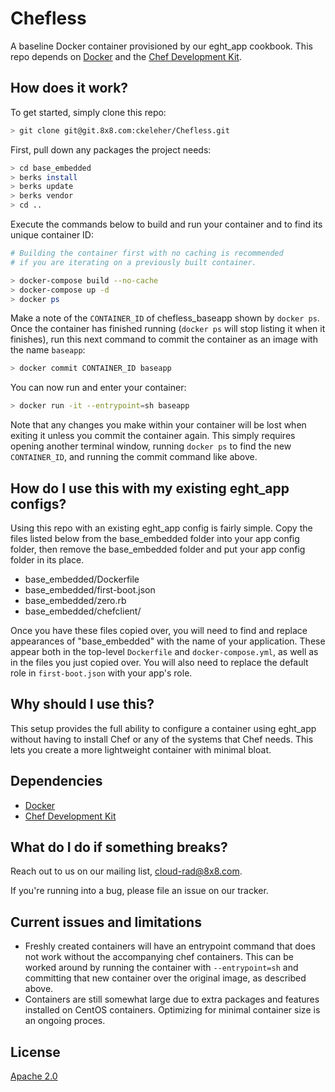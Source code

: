 # Chefless

A baseline Docker container provisioned by our eght_app cookbook. This repo depends on [Docker](https://www.docker.com/community-edition) and the [Chef Development Kit](https://downloads.chef.io/chefdk).

## How does it work?

To get started, simply clone this repo:

```bash
> git clone git@git.8x8.com:ckeleher/Chefless.git
```

First, pull down any packages the project needs:

```bash
> cd base_embedded
> berks install
> berks update
> berks vendor
> cd ..
```

Execute the commands below to build and run your container and to find its unique container ID:

```bash
# Building the container first with no caching is recommended
# if you are iterating on a previously built container.

> docker-compose build --no-cache
> docker-compose up -d
> docker ps
```

Make a note of the `CONTAINER_ID` of chefless_baseapp shown by `docker ps`. Once the container has finished running (`docker ps` will stop listing it when it finishes), run this next command to commit the container as an image with the name `baseapp`:

```bash
> docker commit CONTAINER_ID baseapp
```

You can now run and enter your container:

```bash
> docker run -it --entrypoint=sh baseapp
```
Note that any changes you make within your container will be lost when exiting it unless you commit the container again. This simply requires opening another terminal window, running `docker ps` to find the new `CONTAINER_ID`, and running the commit command like above.

## How do I use this with my existing eght_app configs?

Using this repo with an existing eght\_app config is fairly simple. Copy the files listed below from the base\_embedded folder into your app config folder, then remove the base\_embedded folder and put your app config folder in its place.

* base\_embedded/Dockerfile
* base\_embedded/first-boot.json
* base\_embedded/zero.rb
* base\_embedded/chefclient/

Once you have these files copied over, you will need to find and replace appearances of "base_embedded" with the name of your application. These appear both in the top-level `Dockerfile` and `docker-compose.yml`, as well as in the files you just copied over. You will also need to replace the default role in `first-boot.json` with your app's role.

## Why should I use this?

This setup provides the full ability to configure a container using eght\_app without having to install Chef or any of the systems that Chef needs. This lets you create a more lightweight container with minimal bloat.

## Dependencies

*  [Docker](https://www.docker.com/community-edition)
*  [Chef Development Kit](https://downloads.chef.io/chefdk)

## What do I do if something breaks?


Reach out to us on our mailing list, cloud-rad@8x8.com.

If you're running into a bug, please file an issue on our tracker.

## Current issues and limitations
* Freshly created containers will have an entrypoint command that does not work without the accompanying chef containers. This can be worked around by running the container with `--entrypoint=sh` and committing that new container over the original image, as described above.
* Containers are still somewhat large due to extra packages and features installed on CentOS containers. Optimizing for minimal container size is an ongoing proces.

## License

[Apache 2.0](LICENSE.md)